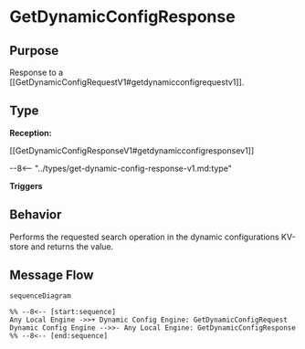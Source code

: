 <div class="message" markdown>


# GetDynamicConfigResponse

## Purpose

<!-- --8<-- [start:purpose] -->
Response to a [[GetDynamicConfigRequestV1#getdynamicconfigrequestv1]].
<!-- --8<-- [end:purpose] -->

## Type

<!-- --8<-- [start:type] -->
**Reception:**

[[GetDynamicConfigResponseV1#getdynamicconfigresponsev1]]

--8<-- "../types/get-dynamic-config-response-v1.md:type"

**Triggers**


<!-- --8<-- [end:type] -->

## Behavior

<!-- --8<-- [start:behavior] -->
Performs the requested search operation in the dynamic configurations KV-store and returns the value.
<!-- --8<-- [end:behavior] -->


## Message Flow

<!-- --8<-- [start:messages] -->
```mermaid
sequenceDiagram

%% --8<-- [start:sequence]
Any Local Engine ->>+ Dynamic Config Engine: GetDynamicConfigRequest
Dynamic Config Engine -->>- Any Local Engine: GetDynamicConfigResponse
%% --8<-- [end:sequence]
```

<!-- --8<-- [end:messages] -->

</div>